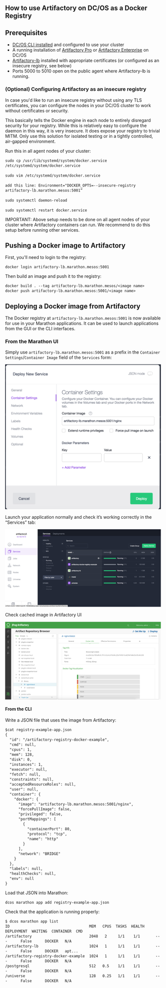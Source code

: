 ## How to use Artifactory on DC/OS as a Docker Registry


## Prerequisites

- [DC/OS CLI installed](https://docs.mesosphere.com/1.11/cli/install/) and configured to use your cluster
- A running installation of [Artifactory Pro](artifactory-pro.md) or
  [Artifactory Enterprise](artifactory-enterprise.md) on DC/OS
- [Artifactory-lb](artifactory-lb.md) installed with appropriate certificates
  (or configured as an insecure registry, see below)
- Ports 5000 to 5010 open on the public agent where Artifactory-lb is running.

### (Optional) Configuring Artifactory as an insecure registry

In case you'd like to run an insecure registry without using any TLS
certificates, you can configure the nodes in your DC/OS cluster to work without
certificates or security.

This basically tells the Docker engine in each node to entirely disregard
security for your registry. While this is relatively easy to configure the
daemon in this way, it is very insecure. It does expose your registry to trivial
MITM. Only use this solution for isolated testing or in a tightly controlled,
air-gapped environment.

Run this in all agent nodes of your cluster:

```
sudo cp /usr/lib/systemd/system/docker.service /etc/systemd/system/docker.service

sudo vim /etc/systemd/system/docker.service

add this line: Environment="DOCKER_OPTS=--insecure-registry artifactory-lb.marathon.mesos:5001”

sudo systemctl daemon-reload

sudo systemctl restart docker.service
```
IMPORTANT: Above setup needs to be done on all agent nodes of your cluster where Artifactory containers can run. 
We recommend to do this setup before running other services.

## Pushing a Docker image to Artifactory

First, you'll need to login to the registry:

```
docker login artifactory-lb.marathon.mesos:5001
```

Then build an image and push it to the registry:

```
docker build . --tag artifactory-lb.marathon.mesos/<image name>
docker push artifactory-lb.marathon.mesos:5001/<image name>
```

## Deploying a Docker image from Artifactory

The Docker registry at `artifactory-lb.marathon.mesos:5001` is now available for
use in your Marathon applications. It can be used to launch applications from
the GUI or the CLI interfaces.

### From the Marathon UI

Simply use ```artifactory-lb.marathon.mesos:5001``` as a prefix in the
`Container Settings`/`Container Image` field of the `Services` form:

![Usage: From UI](img/usage_from_ui.png)

Launch your application normally and check it’s working correctly in the “Services” tab:

![Usage: Services View](img/usage_services_view.png)

Check cached image in Artifactory UI

![Usage: Cached Image in Artifactory](img/artifactory_cache.png)

#### From the CLI

Write a JSON file that uses the image from Artifactory:

```
$cat registry-example-app.json
{
  "id": "/artifactory-registry-docker-example",
  "cmd": null,
  "cpus": 1,
  "mem": 128,
  "disk": 0,
  "instances": 1,
  "executor": null,
  "fetch": null,
  "constraints": null,
  "acceptedResourceRoles": null,
  "user": null,
  "container": {
    "docker": {
      "image": "artifactory-lb.marathon.mesos:5001/nginx",
      "forcePullImage": false,
      "privileged": false,
      "portMappings": [
        {
          "containerPort": 80,
          "protocol": "tcp",
          "name": "http"
        }
      ],
      "network": "BRIDGE"
    }
  },
  "labels": null,
  "healthChecks": null,
  "env": null
}
```

Load that JSON into Marathon:

```
dcos marathon app add registry-example-app.json
```

Check that the application is running properly:

```
$ dcos marathon app list
ID                                    MEM   CPUS  TASKS  HEALTH  DEPLOYMENT  WAITING  CONTAINER  CMD
/artifactory                          2048   2     1/1    1/1       ---      False      DOCKER   N/A
/artifactory-lb                       1024   1     1/1    1/1       ---      False      DOCKER   apt...
/artifactory-registry-docker-example  1024   1     1/1    1/1       ---      False      DOCKER   N/A
/postgresql                           512   0.5    1/1    1/1       ---      False      DOCKER   N/A
/universe                             128   0.25   1/1    1/1       ---      False      DOCKER   N/A
```
